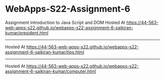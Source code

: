 # WebApps-S22-Assignment-6
Assignment introduction to Java Script and DOM
Hosted At https://44-563-web-apps-s22.github.io/webapps-s22-assignment-6-saikiran-kumar/president.html
***
Hosted At https://44-563-web-apps-s22.github.io/webapps-s22-assignment-6-saikiran-kumar/tips.html
***
Hosted At https://44-563-web-apps-s22.github.io/webapps-s22-assignment-6-saikiran-kumar/computer.html
